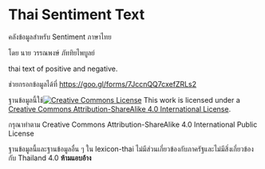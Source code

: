 # Thai Sentiment Text

คลังข้อมูลสำหรับ Sentiment ภาษาไทย

โดย นาย วรรณพงษ์  ภัททิยไพบูลย์

thai text of positive and negative. 

ช่วยกรอกข้อมูลได้ที่ https://goo.gl/forms/7JccnQQ7cxefZRLs2



ฐานข้อมูลนี้ใช้[![Creative Commons License](https://i.creativecommons.org/l/by-sa/4.0/88x31.png)](https://creativecommons.org/licenses/by-sa/4.0/)
This work is licensed under a [Creative Commons Attribution-ShareAlike 4.0 International License](https://creativecommons.org/licenses/by-sa/4.0/).

กรุณาทำตาม Creative Commons Attribution-ShareAlike 4.0 International Public License



ฐานข้อมูลนี้และฐานข้อมูลอื่น ๆ ใน lexicon-thai ไม่มีส่วนเกี่ยวข้องกับภาครัฐและไม่มีสิ่งเกี่ยวข้องกับ Thailand 4.0 **ห้ามแอบอ้าง**